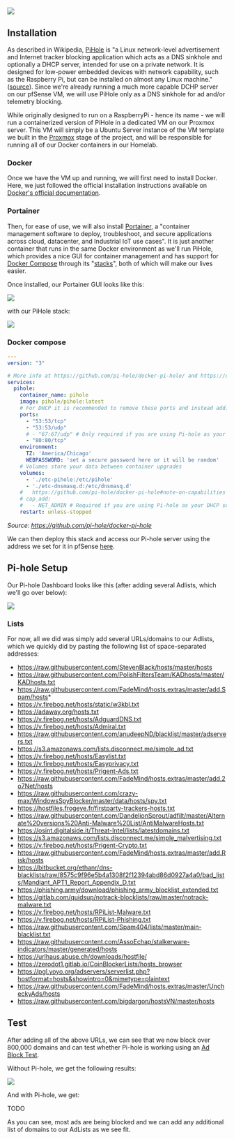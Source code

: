 # ![](../media/pihole_logo.png)

## Installation

As described in Wikipedia, [PiHole](https://pi-hole.net/) is "a Linux network-level advertisement and Internet tracker blocking application which acts as a DNS sinkhole and optionally a DHCP server, intended for use on a private network. It is designed for low-power embedded devices with network capability, such as the Raspberry Pi, but can be installed on almost any Linux machine." ([source](https://en.wikipedia.org/wiki/Pi-hole)). Since we're already running a much more capable DCHP server on our pfSense VM, we will use PiHole only as a DNS sinkhole for ad and/or telemetry blocking.

While originally designed to run on a RaspberryPi - hence its name - we will run a containerized version of PiHole in a dedicated VM on our Proxmox server. This VM will simply be a Ubuntu Server instance of the VM template we built in the [Proxmox](1_proxmox.md) stage of the project, and will be responsible for running all of our Docker containers in our Homelab.

### Docker

Once we have the VM up and running, we will first need to install Docker. Here, we just followed the official installation instructions available on [Docker's official documentation](https://docs.docker.com/engine/install/ubuntu/#install-using-the-repository).

### Portainer

Then, for ease of use, we will also install [Portainer](https://docs.portainer.io/start/install-ce/server/docker/linux), a "container management software to deploy, troubleshoot, and secure applications across cloud, datacenter, and Industrial IoT use cases". It is just another container that runs in the same Docker environment as we'll run PiHole, which provides a nice GUI for container management and has support for [Docker Compose](https://docs.docker.com/compose/) through its "[stacks](https://docs.portainer.io/user/docker/stacks)", both of which will make our lives easier.

Once installed, our Portainer GUI looks like this:

![](../media//pihole_portainer_dashboard.png)

with our PiHole stack:

![](../media/pihole_portainer_stack.png)

### Docker compose

```yaml
---
version: "3"

# More info at https://github.com/pi-hole/docker-pi-hole/ and https://docs.pi-hole.net/
services:
  pihole:
    container_name: pihole
    image: pihole/pihole:latest
    # For DHCP it is recommended to remove these ports and instead add: network_mode: "host"
    ports:
      - "53:53/tcp"
      - "53:53/udp"
      # - "67:67/udp" # Only required if you are using Pi-hole as your DHCP server, which we are not
      - "80:80/tcp"
    environment:
      TZ: 'America/Chicago'
      WEBPASSWORD: 'set a secure password here or it will be random'
    # Volumes store your data between container upgrades
    volumes:
      - './etc-pihole:/etc/pihole'
      - './etc-dnsmasq.d:/etc/dnsmasq.d'
    #   https://github.com/pi-hole/docker-pi-hole#note-on-capabilities
    # cap_add:
    #   - NET_ADMIN # Required if you are using Pi-hole as your DHCP server, which we are not
    restart: unless-stopped
```
*Source: https://github.com/pi-hole/docker-pi-hole*

We can then deploy this stack and access our Pi-hole server using the address we set for it in pfSense [here](2_pfsense.md#pihole). 

## Pi-hole Setup

Our Pi-hole Dashboard looks like this (after adding several Adlists, which we'll go over below):

![](../media/pihole_dashboard.png)

### Lists

For now, all we did was simply add several URLs/domains to our Adlists, which we quickly did by pasting the following list of space-separated addresses:

* https://raw.githubusercontent.com/StevenBlack/hosts/master/hosts
* https://raw.githubusercontent.com/PolishFiltersTeam/KADhosts/master/KADhosts.txt
* https://raw.githubusercontent.com/FadeMind/hosts.extras/master/add.Spam/hosts*
* https://v.firebog.net/hosts/static/w3kbl.txt
* https://adaway.org/hosts.txt
* https://v.firebog.net/hosts/AdguardDNS.txt
* https://v.firebog.net/hosts/Admiral.txt
* https://raw.githubusercontent.com/anudeepND/blacklist/master/adservers.txt
* https://s3.amazonaws.com/lists.disconnect.me/simple_ad.txt
* https://v.firebog.net/hosts/Easylist.txt
* https://v.firebog.net/hosts/Easyprivacy.txt
* https://v.firebog.net/hosts/Prigent-Ads.txt
* https://raw.githubusercontent.com/FadeMind/hosts.extras/master/add.2o7Net/hosts
* https://raw.githubusercontent.com/crazy-max/WindowsSpyBlocker/master/data/hosts/spy.txt
* https://hostfiles.frogeye.fr/firstparty-trackers-hosts.txt
* https://raw.githubusercontent.com/DandelionSprout/adfilt/master/Alternate%20versions%20Anti-Malware%20List/AntiMalwareHosts.txt
* https://osint.digitalside.it/Threat-Intel/lists/latestdomains.txt
* https://s3.amazonaws.com/lists.disconnect.me/simple_malvertising.txt
* https://v.firebog.net/hosts/Prigent-Crypto.txt
* https://raw.githubusercontent.com/FadeMind/hosts.extras/master/add.Risk/hosts
* https://bitbucket.org/ethanr/dns-blacklists/raw/8575c9f96e5b4a1308f2f12394abd86d0927a4a0/bad_lists/Mandiant_APT1_Report_Appendix_D.txt
* https://phishing.army/download/phishing_army_blocklist_extended.txt
* https://gitlab.com/quidsup/notrack-blocklists/raw/master/notrack-malware.txt
* https://v.firebog.net/hosts/RPiList-Malware.txt
* https://v.firebog.net/hosts/RPiList-Phishing.txt
* https://raw.githubusercontent.com/Spam404/lists/master/main-blacklist.txt
* https://raw.githubusercontent.com/AssoEchap/stalkerware-indicators/master/generated/hosts
* https://urlhaus.abuse.ch/downloads/hostfile/
* https://zerodot1.gitlab.io/CoinBlockerLists/hosts_browser
* https://pgl.yoyo.org/adservers/serverlist.php?hostformat=hosts&showintro=0&mimetype=plaintext
* https://raw.githubusercontent.com/FadeMind/hosts.extras/master/UncheckyAds/hosts
* https://raw.githubusercontent.com/bigdargon/hostsVN/master/hosts

## Test

After adding all of the above URLs, we can see that we now block over 800,000 domains and can test whether Pi-hole is working using an [Ad Block Test](https://d3ward.github.io/toolz/adblock). 

Without Pi-hole, we get the following results:

![](../media/pihole_block_test.png)

And with Pi-hole, we get:

TODO
![]()

As you can see, most ads are being blocked and we can add any additional list of domains to our AdLists as we see fit.

